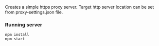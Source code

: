 Creates a simple https proxy server. Target http server location can be set from  proxy-settings.json file.

### Running server
```
npm install
npm start
```
